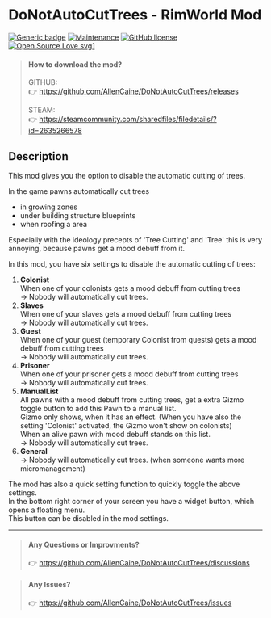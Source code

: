 DoNotAutoCutTrees - RimWorld Mod
============
[![Generic badge](https://img.shields.io/badge/RimWorld-1.3-<COLOR>.svg)](https://shields.io/)
[![Maintenance](https://img.shields.io/badge/Maintained%3F-yes-green.svg)](https://GitHub.com/Naereen/StrapDown.js/graphs/commit-activity)
[![GitHub license](https://img.shields.io/github/license/Naereen/StrapDown.js.svg)](https://github.com/Naereen/StrapDown.js/blob/master/LICENSE)
[![Open Source Love svg1](https://badges.frapsoft.com/os/v1/open-source.svg?v=103)](https://github.com/ellerbrock/open-source-badges/)




> #### How to download the mod?
> GITHUB:  
> 👉  https://github.com/AllenCaine/DoNotAutoCutTrees/releases  
>   
> STEAM:  
> 👉  https://steamcommunity.com/sharedfiles/filedetails/?id=2635266578 

## Description

This mod gives you the option to disable the automatic cutting of trees.

In the game pawns automatically cut trees
- in growing zones
- under building structure blueprints
- when roofing a area

Especially with the ideology precepts of 'Tree Cutting' and 'Tree' this is very annoying, because pawns get a mood debuff from it.  

In this mod, you have six settings to disable the automatic cutting of trees:  
1. **Colonist**     
When one of your colonists gets a mood debuff from cutting trees  
-> Nobody will automatically cut trees.  
2. **Slaves**       
When one of your slaves gets a mood debuff from cutting trees  
-> Nobody will automatically cut trees.  
3. **Guest**        
  When one of your guest (temporary Colonist from quests) gets a mood debuff from cutting trees  
  -> Nobody will automatically cut trees.  
4. **Prisoner**   
  When one of your prisoner gets a mood debuff from cutting trees  
  -> Nobody will automatically cut trees.  
5. **ManualList**  
  All pawns with a mood debuff from cutting trees, get a extra Gizmo toggle button to add this Pawn to a manual list.  
  Gizmo only shows, when it has an effect. (When you have also the setting 'Colonist' activated, the Gizmo won't show on colonists)   
  When an alive pawn with mood debuff stands on this list.  
  -> Nobody will automatically cut trees.  
6. **General**  
  -> Nobody will automatically cut trees. (when someone wants more micromanagement)  

The mod has also a quick setting function to quickly toggle the above settings.  
In the bottom right corner of your screen you have a widget button, which opens a floating menu.  
This button can be disabled in the mod settings.

--------

> #### Any Questions or Improvments?
> :point_right:  https://github.com/AllenCaine/DoNotAutoCutTrees/discussions



> #### Any Issues?
> :point_right:  https://github.com/AllenCaine/DoNotAutoCutTrees/issues
